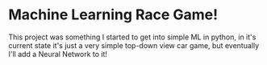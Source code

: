 # Machine Learning Race Game!

This project was something I started to get into simple ML in python, in it's current state it's just a very simple top-down view car game, but eventually I'll add a Neural Network to it!